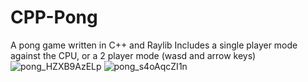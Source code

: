 # CPP-Pong
A pong game written in C++ and Raylib
Includes a single player mode against the CPU, or a 2 player mode (wasd and arrow keys)
![pong_HZXB9AzELp](https://github.com/user-attachments/assets/cf9677a6-1d40-4d55-8b1e-2f457ee1f0df)
![pong_s4oAqcZI1n](https://github.com/user-attachments/assets/beb1d2cd-c0f9-4ab1-818d-1aed10c1754b)
